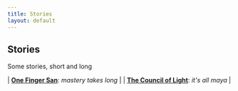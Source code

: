 ```yaml
---
title: Stories
layout: default
---
```





## Stories 

Some stories, short and long

| [**One Finger San**](/Stories/One_Finger_San): *mastery takes long* | 
| [**The Council of Light**](/Stories/The_Council_of_Light): *it's all maya* | 
